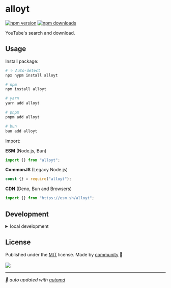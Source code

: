 # alloyt

<!-- automd:badges color=yellow -->

[![npm version](https://img.shields.io/npm/v/alloyt?color=yellow)](https://npmjs.com/package/alloyt)
[![npm downloads](https://img.shields.io/npm/dm/alloyt?color=yellow)](https://npmjs.com/package/alloyt)

<!-- /automd -->

YouTube's search and download.

## Usage

Install package:

<!-- automd:pm-install -->

```sh
# ✨ Auto-detect
npx nypm install alloyt

# npm
npm install alloyt

# yarn
yarn add alloyt

# pnpm
pnpm add alloyt

# bun
bun add alloyt
```

<!-- /automd -->

Import:

<!-- automd:jsimport cjs cdn name="alloyt" -->

**ESM** (Node.js, Bun)

```js
import {} from "alloyt";
```

**CommonJS** (Legacy Node.js)

```js
const {} = require("alloyt");
```

**CDN** (Deno, Bun and Browsers)

```js
import {} from "https://esm.sh/alloyt";
```

<!-- /automd -->

## Development

<details>

<summary>local development</summary>

- Clone this repository
- Install latest LTS version of [Node.js](https://nodejs.org/en/)
- Enable [Corepack](https://github.com/nodejs/corepack) using `corepack enable`
- Install dependencies using `pnpm install`
- Run interactive tests using `pnpm dev`

</details>

## License

<!-- automd:contributors license=MIT -->

Published under the [MIT](https://github.com/justboereh/alloyt/blob/main/LICENSE) license.
Made by [community](https://github.com/justboereh/alloyt/graphs/contributors) 💛
<br><br>
<a href="https://github.com/justboereh/alloyt/graphs/contributors">
<img src="https://contrib.rocks/image?repo=justboereh/alloyt" />
</a>

<!-- /automd -->

<!-- automd:with-automd -->

---

_🤖 auto updated with [automd](https://automd.unjs.io)_

<!-- /automd -->
